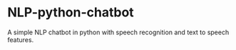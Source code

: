 # NLP-python-chatbot
A simple NLP chatbot in python with speech recognition and text to speech features.

